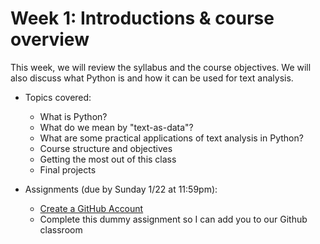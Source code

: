 # Week 1: Introductions &amp; course overview

This week, we will review the syllabus and the course objectives. We will also discuss what Python is and how it can be used for text analysis. 

- Topics covered:
    - What is Python?
    - What do we mean by "text-as-data"?
    - What are some practical applications of text analysis in Python?
    - Course structure and objectives
    - Getting the most out of this class
    - Final projects

- Assignments (due by Sunday 1/22 at 11:59pm):
    - [Create a GitHub Account](https://www.wikihow.com/Create-an-Account-on-GitHub)
    - Complete this dummy assignment so I can add you to our Github classroom
